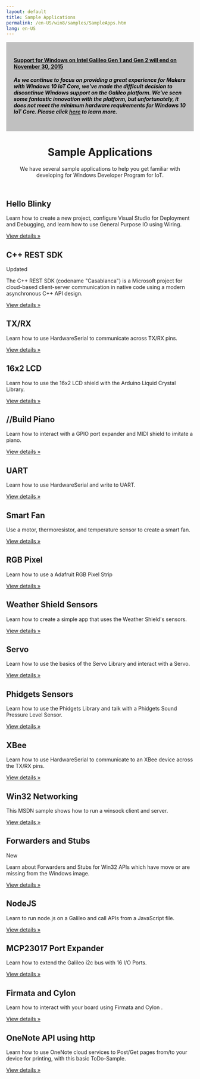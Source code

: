```yaml
---
layout: default
title: Sample Applications
permalink: /en-US/win8/samples/SampleApps.htm
lang: en-US
---
```


<div class="row">
  <div class="col-xs-24">
    <div style="background-color:Silver; color:black; padding:20px;">
      <h4><u>Support for Windows on Intel Galileo Gen 1 and Gen 2 will end on November 30, 2015</u></h4>
      <p><h5>As we continue to focus on providing a great experience for Makers with Windows 10 IoT Core, we've made the difficult decision to discontinue Windows support on the Galileo platform. We've seen some fantastic innovation with the platform, but unfortunately, it does not meet the minimum hardware requirements for Windows 10 IoT Core. Please click <a href="http://go.microsoft.com/fwlink/?LinkId=690091" target="_blank">here</a> to learn more.</h5></p>
    </div>
  </div>
</div>
<div class="row">
  <div class="col-xs-24">
    <header class="page-title-header">
      <h1 class="page-title">Sample Applications</h1>
      <div class="page-subtitle">We have several sample applications to help you get familiar with developing for Windows Developer Program for IoT.</div>
    </header>
  </div>
</div>
<div class="row">
  <div class="col-md-8 col-xs-24">
    <h2>Hello Blinky</h2>
    <p>Learn how to create a new project, configure Visual Studio for Deployment and Debugging, and learn how to use General Purpose IO using Wiring.</p>
    <p><a class="btn btn-default" href="HelloBlinky.htm" role="button">View details &raquo;</a></p>
  </div>
  <div class="col-md-8 col-xs-24">
    <h2>C++ REST SDK</h2> <span class="label label-default">Updated</span>
    <p>The C++ REST SDK (codename "Casablanca") is a Microsoft project for cloud-based client-server communication in native code using a modern asynchronous C++ API design.</p>
    <p><a class="btn btn-default" href="Casablanca.htm" role="button">View details &raquo;</a></p>
  </div>
  <div class="col-md-8 col-xs-24">
    <h2>TX/RX</h2>
    <p>Learn how to use HardwareSerial to communicate across TX/RX pins.</p>
    <p><a class="btn btn-default" href="TXRX.htm" role="button">View details &raquo;</a></p>
  </div>
</div>
<div class="row">
  <div class="col-md-8 col-xs-24">
    <h2>16x2 LCD</h2>
    <p>Learn how to use the 16x2 LCD shield with the Arduino Liquid Crystal Library.</p>
    <p><a class="btn btn-default" href="16x2LCD.htm" role="button">View details &raquo;</a></p>
  </div>
  <div class="col-md-8 col-xs-24">
    <h2>//Build Piano</h2>
    <p>Learn how to interact with a GPIO port expander and MIDI shield to imitate a piano.</p>
    <p><a class="btn btn-default" href="https://github.com/ms-iot/piano" role="button">View details &raquo;</a></p>
  </div>
  <div class="col-md-8 col-xs-24">
    <h2>UART</h2>
    <p>Learn how to use HardwareSerial and write to UART.</p>
    <p><a class="btn btn-default" href="UART.htm" role="button">View details &raquo;</a></p>
  </div>
</div>
<div class="row">
  <div class="col-md-8 col-xs-24">
    <h2>Smart Fan</h2>
    <p>Use a motor, thermoresistor, and temperature sensor to create a smart fan.</p>
    <p><a class="btn btn-default" href="SmartFan.htm" role="button">View details &raquo;</a></p>
  </div>
  <div class="col-md-8 col-xs-24">
    <h2>RGB Pixel</h2>
    <p>Learn how to use a Adafruit RGB Pixel Strip</p>
    <p><a class="btn btn-default" href="RGBPixel.htm" role="button">View details &raquo;</a></p>
  </div>
  <div class="col-md-8 col-xs-24">
    <h2>Weather Shield Sensors</h2>
    <p>Learn how to create a simple app that uses the Weather Shield's sensors.</p>
    <p><a class="btn btn-default" href="WeatherShieldSample.htm" role="button">View details &raquo;</a></p>
  </div>
</div>
<div class="row">
  <div class="col-md-8 col-xs-24">
    <h2>Servo</h2>
    <p>Learn how to use the basics of the Servo Library and interact with a Servo.</p>
    <p><a class="btn btn-default" href="Servo.htm" role="button">View details &raquo;</a></p>
  </div>
  <div class="col-md-8 col-xs-24">
    <h2>Phidgets Sensors</h2>
    <p>Learn how to use the Phidgets Library and talk with a Phidgets Sound Pressure Level Sensor.</p>
    <p><a class="btn btn-default" href="PhidgetsSensors.htm" role="button">View details &raquo;</a></p>
  </div>
  <div class="col-md-8 col-xs-24">
    <h2>XBee</h2>
    <p>Learn how to use HardwareSerial to communicate to an XBee device across the TX/RX pins.</p>
    <p><a class="btn btn-default" href="XBee.htm" role="button">View details &raquo;</a></p>
  </div>
</div>
<div class="row">
  <div class="col-md-8 col-xs-24">
    <h2>Win32 Networking</h2>
    <p>This MSDN sample shows how to run a winsock client and server.</p>
    <p><a class="btn btn-default" href="http://msdn.microsoft.com/en-us/library/windows/desktop/ms737889(v=vs.85).aspx" role="button">View details &raquo;</a></p>
  </div>
  <div class="col-md-8 col-xs-24">
    <h2>Forwarders and Stubs</h2>  <span class="label label-Info">New</span>
    <p>Learn about Forwarders and Stubs for Win32 APIs which have move or are missing from the Windows image.</p>
    <p><a class="btn btn-default" href="Forwarders.htm" role="button">View details &raquo;</a></p>
  </div>
  <div class="col-md-8 col-xs-24">
    <h2>NodeJS</h2>
    <p>Learn to run node.js on a Galileo and call APIs from a JavaScript file.</p>
    <p><a class="btn btn-default" href="NodeJS.htm" role="button">View details &raquo;</a></p>
  </div>
</div>
<div class="row">
  <div class="col-md-8 col-xs-24">
    <h2>MCP23017 Port Expander</h2>
    <p>Learn how to extend the Galileo i2c bus with 16 I/O Ports.</p>
    <p><a class="btn btn-default" href="MCP23017Sample.htm" role="button">View details &raquo;</a></p>
  </div>
  <div class="col-md-8 col-xs-24">
    <h2>Firmata and Cylon</h2>
    <p>Learn how to interact with your board using Firmata and Cylon .</p>
    <p><a class="btn btn-default" href="Firmata.htm" role="button">View details &raquo;</a></p>
  </div>
  <div class="col-md-8 col-xs-24">
    <h2>OneNote API using http</h2>
    <p>Learn how to use OneNote cloud services to Post/Get pages from/to your device for printing, with this basic ToDo-Sample.</p>
    <p><a class="btn btn-default" href="TODO_Sample.htm" role="button">View details &raquo;</a></p>
  </div>
</div>
